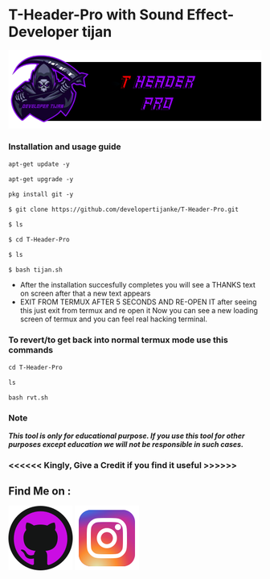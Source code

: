 # T-Header-Pro with Sound Effect- Developer tijan
<p align="center">
<a href="https://github.com/developertijanke"><img title="Developer Tijan" src="https://github.com/developertijanke/T-Header-Pro/blob/main/t-header-pro.png?raw=true"></a>

### Installation and usage guide
```
apt-get update -y
```

```
apt-get upgrade -y
```

```
pkg install git -y
```

```
$ git clone https://github.com/developertijanke/T-Header-Pro.git
```

```
$ ls
```

```
$ cd T-Header-Pro
```

```
$ ls
```

```
$ bash tijan.sh
```

* After the installation succesfully completes you will see a THANKS text on screen after that a new text appears 
* EXIT FROM TERMUX AFTER 5 SECONDS AND RE-OPEN IT after seeing this just exit from termux and re open it 
Now you can see a new loading screen of termux and you can feel real hacking terminal.

### To revert/to get back into normal termux mode use this commands
```
cd T-Header-Pro
```

```
ls
```

```
bash rvt.sh
```
     
### Note

***This tool is only for educational purpose. If you use this tool for other purposes except education we will not be responsible in such cases.***
### <<<<<< Kingly, Give a Credit if you find it useful >>>>>>

## Find Me on :
[![Github](https://github.com/developertijanke/tijan-track-ip-termux/blob/main/github-1.svg)](https://github.com/developertijanke/)
[![Instagram](https://github.com/developertijanke/tijan-track-ip-termux/blob/main/instagram.svg)](https://www.instagram.com/developer_tijan/)
